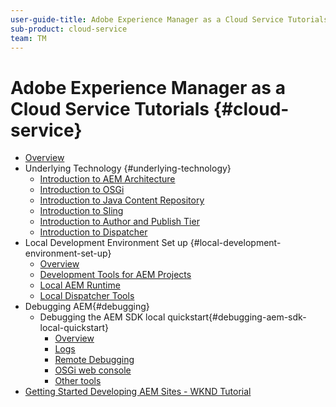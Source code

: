 ```yaml
---
user-guide-title: Adobe Experience Manager as a Cloud Service Tutorials
sub-product: cloud-service
team: TM
---
```


# Adobe Experience Manager as a Cloud Service Tutorials {#cloud-service}

+ [Overview](./overview.md)
+ Underlying Technology {#underlying-technology}
  + [Introduction to AEM Architecture](./underlying-technology/introduction-architecture.md)
  + [Introduction to OSGi](./underlying-technology/introduction-osgi.md)
  + [Introduction to Java Content Repository](./underlying-technology/introduction-jcr.md)
  + [Introduction to Sling](./underlying-technology/introduction-sling.md)
  + [Introduction to Author and Publish Tier](./underlying-technology/introduction-author-publish.md)
  + [Introduction to Dispatcher](./underlying-technology/introduction-dispatcher.md)
+ Local Development Environment Set up {#local-development-environment-set-up}
  + [Overview](./local-development-environment/overview.md)
  + [Development Tools for AEM Projects](./local-development-environment/development-tools.md)
  + [Local AEM Runtime](./local-development-environment/aem-runtime.md)
  + [Local Dispatcher Tools](./local-development-environment/dispatcher-tools.md)
+ Debugging AEM{#debugging}
  + Debugging the AEM SDK local quickstart{#debugging-aem-sdk-local-quickstart}
    + [Overview](./debugging/aem-sdk-local-quickstart/overview.md)
    + [Logs](./debugging/aem-sdk-local-quickstart/logs.md)
    + [Remote Debugging](./debugging/aem-sdk-local-quickstart/remote-debugging.md)
    + [OSGi web console](./debugging/aem-sdk-local-quickstart/osgi-web-consoles.md)
    + [Other tools](./debugging/aem-sdk-local-quickstart/other-tools.md)
+ [Getting Started Developing AEM Sites - WKND Tutorial](./develop-wknd-tutorial.md)
